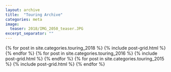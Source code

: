 ```yaml
---
layout: archive
title:  "Touring Archive"
categories: meta
image:
  teaser: 2018/IMG_2050_teaser.JPG
excerpt_separator: ""
---
```


<div class="tiles">
{% for post in site.categories.touring_2018 %}
  {% include post-grid.html %}
{% endfor %}
{% for post in site.categories.touring_2016 %}
  {% include post-grid.html %}
{% endfor %}
{% for post in site.categories.touring_2015 %}
  {% include post-grid.html %}
{% endfor %}
</div><!-- /.tiles -->
